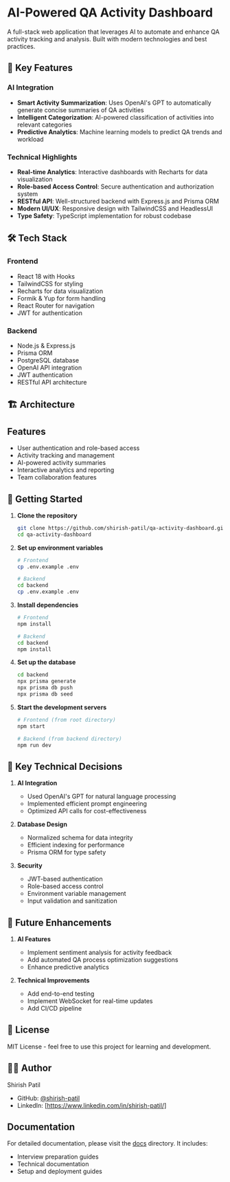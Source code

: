 # AI-Powered QA Activity Dashboard

A full-stack web application that leverages AI to automate and enhance QA activity tracking and analysis. Built with modern technologies and best practices.

## 🚀 Key Features

### AI Integration
- **Smart Activity Summarization**: Uses OpenAI's GPT to automatically generate concise summaries of QA activities
- **Intelligent Categorization**: AI-powered classification of activities into relevant categories
- **Predictive Analytics**: Machine learning models to predict QA trends and workload

### Technical Highlights
- **Real-time Analytics**: Interactive dashboards with Recharts for data visualization
- **Role-based Access Control**: Secure authentication and authorization system
- **RESTful API**: Well-structured backend with Express.js and Prisma ORM
- **Modern UI/UX**: Responsive design with TailwindCSS and HeadlessUI
- **Type Safety**: TypeScript implementation for robust codebase

## 🛠️ Tech Stack

### Frontend
- React 18 with Hooks
- TailwindCSS for styling
- Recharts for data visualization
- Formik & Yup for form handling
- React Router for navigation
- JWT for authentication

### Backend
- Node.js & Express.js
- Prisma ORM
- PostgreSQL database
- OpenAI API integration
- JWT authentication
- RESTful API architecture

## 🏗️ Architecture

## Features
- User authentication and role-based access
- Activity tracking and management
- AI-powered activity summaries
- Interactive analytics and reporting
- Team collaboration features

## 🚀 Getting Started

1. **Clone the repository**
   ```bash
   git clone https://github.com/shirish-patil/qa-activity-dashboard.git
   cd qa-activity-dashboard
   ```

2. **Set up environment variables**
   ```bash
   # Frontend
   cp .env.example .env
   
   # Backend
   cd backend
   cp .env.example .env
   ```

3. **Install dependencies**
   ```bash
   # Frontend
   npm install
   
   # Backend
   cd backend
   npm install
   ```

4. **Set up the database**
   ```bash
   cd backend
   npx prisma generate
   npx prisma db push
   npx prisma db seed
   ```

5. **Start the development servers**
   ```bash
   # Frontend (from root directory)
   npm start
   
   # Backend (from backend directory)
   npm run dev
   ```

## 🔑 Key Technical Decisions

1. **AI Integration**
   - Used OpenAI's GPT for natural language processing
   - Implemented efficient prompt engineering
   - Optimized API calls for cost-effectiveness

2. **Database Design**
   - Normalized schema for data integrity
   - Efficient indexing for performance
   - Prisma ORM for type safety

3. **Security**
   - JWT-based authentication
   - Role-based access control
   - Environment variable management
   - Input validation and sanitization

## 🎯 Future Enhancements

1. **AI Features**
   - Implement sentiment analysis for activity feedback
   - Add automated QA process optimization suggestions
   - Enhance predictive analytics

2. **Technical Improvements**
   - Add end-to-end testing
   - Implement WebSocket for real-time updates
   - Add CI/CD pipeline

## 📝 License

MIT License - feel free to use this project for learning and development.

## 👨‍💻 Author

Shirish Patil
- GitHub: [@shirish-patil](https://github.com/shirish-patil)
- LinkedIn: [https://www.linkedin.com/in/shirish-patil/]

## Documentation
For detailed documentation, please visit the [docs](docs/README.md) directory. It includes:
- Interview preparation guides
- Technical documentation
- Setup and deployment guides  
